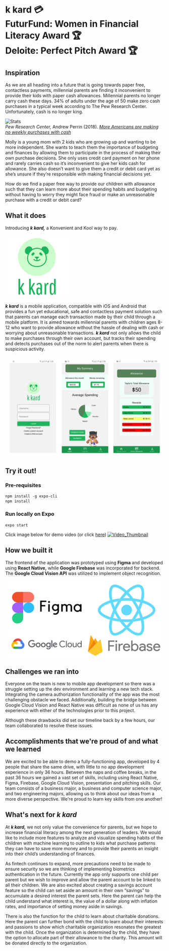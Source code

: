 # k kard :credit_card: <br/> FuturFund: Women in Financial Literacy Award :trophy: <br/> Deloite: Perfect Pitch Award :trophy:
## Inspiration
As we are all heading into a future that is going towards paper free, contactless payments, millennial parents are finding it inconvenient to provide their kids with paper cash allowances. Millennial parents no longer carry cash these days. 34% of adults under the age of 50 make zero cash purchases in a typical week according to The Pew Research Center. Unfortunately, cash is no longer king.  

![Stats](https://www.pewresearch.org/wp-content/uploads/2018/12/FT_18.12.12_CashlessEconomy_TheshareofAmericans_4.png)  
*Pew Research Center,* Andrew Perrin (2018). *[More Americans are making no weekly purchases with cash](https://www.pewresearch.org/fact-tank/2018/12/12/more-americans-are-making-no-weekly-purchases-with-cash/)*

Molly is a young mom with 2 kids who are growing up and wanting to be more independent. She wants to teach them the importance of budgeting and finances by allowing them to participate in the process of making their own purchase decisions. She only uses credit card payment on her phone and rarely carries cash so it’s inconvenient to give her kids cash for allowance. She also doesn’t want to give them a credit or debit card yet as she’s unsure if they’re responsible with making financial decisions yet.

How do we find a paper free way to provide our children with allowance such that they can learn more about their spending habits and budgeting without having to worry they might face fraud or make an unreasonable purchase with a credit or debit card?

## What it does
Introducing ***k kard,*** a Konvenient and Kool way to pay.  

![Logo](assets/images/logo4.png)  

***k kard*** is a mobile application, compatible with iOS and Android that provides a fun yet educational, safe and contactless payment solution such that parents can manage each transaction made by their child through a mobile platform. It is aimed towards millennial parents with children ages 8-12 who want to provide allowance without the hassle of dealing with cash or worrying about unreasonable transactions. ***k kard*** not only allows the child to make purchases through their own account, but tracks their spending and detects purchases out of the norm to alert parents when there is suspicious activity.  

![App Screenshots](assets/images/appscreenshots.jpg)  

## Try it out!
### Pre-requisites
```
npm install -g expo-cli
npm install
```

### Run locally on Expo
```
expo start
```

Click image below for demo video (or click [here](https://youtu.be/3eHyQgif-yI))
[![Video_Thumbnail](http://i3.ytimg.com/vi/3eHyQgif-yI/maxresdefault.jpg)](https://youtu.be/3eHyQgif-yI)

## How we built it
The frontend of the application was prototyped using **Figma** and developed using **React Native,** while **Google Firebase** was incorporated for backend. The **Google Cloud Vision API** was utilized to implement object recognition.

![TechStack](assets/images/techstackwithgcp.png)

## Challenges we ran into
Everyone on the team is new to mobile app development so there was a struggle setting up the dev environment and learning a new tech stack. Integrating the camera authorization functionality of the app was the most challenging obstacle we faced. Additionally, building the bridge between Google Cloud Vision and React Native was difficult as none of us has any experience with either of the technologies prior to this project.

Although these drawbacks did set our timeline back by a few hours, our team collaborated to resolve these issues.

## Accomplishments that we're proud of and what we learned
We are excited to be able to demo a fully-functioning app, developed by 4 people that share the same drive, with little to no app development experience in only 36 hours. Between the naps and coffee breaks, in the past 36 hours we gained a vast set of skills, including using React Native, Figma, Firebase, Google Cloud Vision, presentation and pitching skills. Our team consists of a business major, a business and computer science major, and two engineering majors, allowing us to think about our ideas from a more diverse perspective. We're proud to learn key skills from one another!

## What's next for ***k kard***
At ***k kard,*** we not only value the convenience for parents, but we hope to increase financial literacy among the next generation of leaders. We would like to include more features to analyze and visualize spending habits of the children with machine learning to outline to kids what purchase patterns they can have to save more money and to provide their parents an insight into their child’s understanding of finances.

As fintech continues to expand, more precautions need to be made to ensure security so we are thinking of implementing biometrics authentication in the future. Currently the app only supports one child per parent but we wish to improve and allow the parent account to be linked to all their children. We are also excited about creating a savings account feature so the child can set aside an amount in their own “savings” to accumulate a desired interest the parent sets. Here the parent can help the child understand what interest is, the value of a dollar along with inflation rates, and importance of setting money aside in savings.

There is also the function for the child to learn about charitable donations. Here the parent can further bond with the child to learn about their interests and passions to show which charitable organization resonates the greatest with the child. Once the organization is determined by the child, they have the option to allocate part of their allowance to the charity. This amount will be donated directly to the organization.